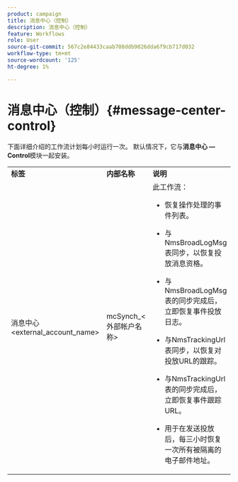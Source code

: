 ```yaml
---
product: campaign
title: 消息中心（控制）
description: 消息中心（控制）
feature: Workflows
role: User
source-git-commit: 567c2e84433caab708ddb9026dda6f9cb717d032
workflow-type: tm+mt
source-wordcount: '125'
ht-degree: 1%

---
```



# 消息中心（控制）{#message-center-control}

下面详细介绍的工作流计划每小时运行一次。 默认情况下，它与&#x200B;**消息中心 — Control**&#x200B;模块一起安装。


<table> 
 <tbody> 
  <tr> 
   <td> <strong>标签</strong><br /> </td> 
   <td> <strong>内部名称</strong><br /> </td> 
   <td> <strong>说明</strong><br /> </td> 
  </tr> 
  <tr> 
   <td> 消息中心&lt;external_account_name&gt;<br /> </td> 
   <td> mcSynch_&lt;外部帐户名称&gt;<br /> </td> 
   <td> 此工作流：<br /> 
    <ul> 
     <li> <p>恢复操作处理的事件列表。</p> </li> 
     <li> <p>与NmsBroadLogMsg表同步，以恢复投放消息资格。</p> </li> 
     <li> <p>与NmsBroadLogMsg表的同步完成后，立即恢复事件投放日志。</p> </li> 
     <li> <p>与NmsTrackingUrl表同步，以恢复对投放URL的跟踪。</p> </li> 
     <li> <p>与NmsTrackingUrl表的同步完成后，立即恢复事件跟踪URL。</p> </li> 
     <li> <p>用于在发送投放后，每三小时恢复一次所有被隔离的电子邮件地址。</p> </li> 
    </ul> </td> 
  </tr> 
 </tbody> 
</table>


